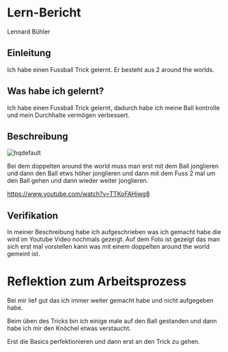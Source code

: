 # Lern-Bericht
Lennard Bühler

## Einleitung

Ich habe einen Fussball Trick gelernt. Er besteht aus 2 around the worlds.

## Was habe ich gelernt?
Ich habe einen Fussball Trick gelernt, dadurch habe ich meine Ball kontrolle und mein Durchhalte vermögen verbessert.

## Beschreibung

![hqdefault](https://user-images.githubusercontent.com/110892642/187063289-373c9e05-d711-403c-81a0-cc9bcf9760c6.jpg)


Bei dem doppelten around the world muss man erst mit dem Ball jonglieren und dann den Ball etws höher jonglieren und dann mit dem Fuss 2 mal um den Ball gehen und dann wieder weiter jonglieren.


https://www.youtube.com/watch?v=TTKoFAHiwg8



## Verifikation

In meiner Beschreibung habe ich aufgeschrieben was ich gemacht habe die wird im Youtube Video nochmals gezeigt. Auf dem Foto ist gezeigt das man sich erst mal vorstellen kann was mit einem doppelten around the world gemeint ist.
# Reflektion zum Arbeitsprozess

Bei mir lief gut das ich immer weiter gemacht habe und nicht aufgegeben habe.

Beim üben des Tricks bin ich einige male auf den Ball gestanden und dann habe ich mir den Knöchel etwas verstaucht.

Erst die Basics perfektionieren und dann erst an den Trick zu gehen.
